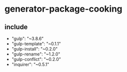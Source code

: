 # generator-package-cooking

## include
- "gulp": "~3.8.6"
- "gulp-template": "~0.1.1"
- "gulp-install": "~0.2.0"
- "gulp-rename": "~1.2.0"
- "gulp-conflict": "~0.2.0"
- "inquirer": "~0.5.1"
